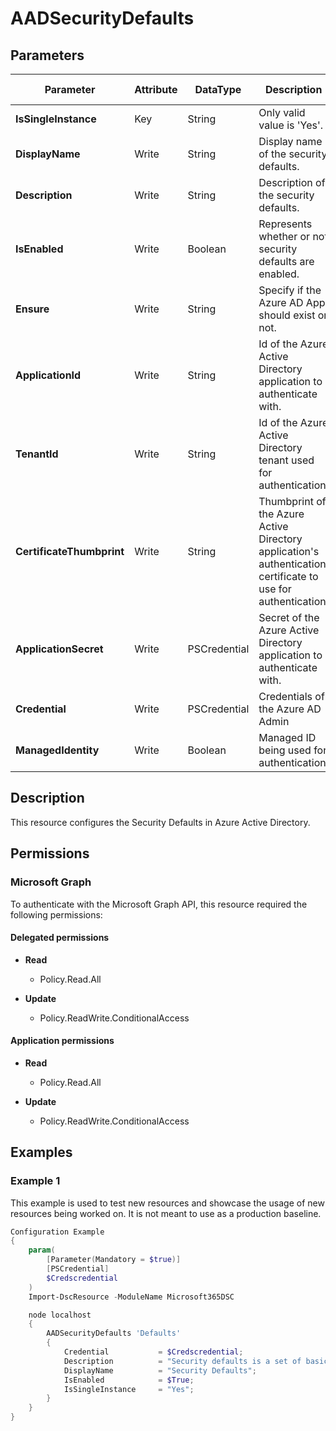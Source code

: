 ﻿# AADSecurityDefaults

## Parameters

| Parameter | Attribute | DataType | Description | Allowed Values |
| --- | --- | --- | --- | --- |
| **IsSingleInstance** | Key | String | Only valid value is 'Yes'. | `Yes` |
| **DisplayName** | Write | String | Display name of the security defaults. | |
| **Description** | Write | String | Description of the security defaults. | |
| **IsEnabled** | Write | Boolean | Represents whether or not security defaults are enabled. | |
| **Ensure** | Write | String | Specify if the Azure AD App should exist or not. | `Present`, `Absent` |
| **ApplicationId** | Write | String | Id of the Azure Active Directory application to authenticate with. | |
| **TenantId** | Write | String | Id of the Azure Active Directory tenant used for authentication. | |
| **CertificateThumbprint** | Write | String | Thumbprint of the Azure Active Directory application's authentication certificate to use for authentication. | |
| **ApplicationSecret** | Write | PSCredential | Secret of the Azure Active Directory application to authenticate with. | |
| **Credential** | Write | PSCredential | Credentials of the Azure AD Admin | |
| **ManagedIdentity** | Write | Boolean | Managed ID being used for authentication. | |

## Description

This resource configures the Security Defaults in Azure Active Directory.

## Permissions

### Microsoft Graph

To authenticate with the Microsoft Graph API, this resource required the following permissions:

#### Delegated permissions

- **Read**

    - Policy.Read.All

- **Update**

    - Policy.ReadWrite.ConditionalAccess

#### Application permissions

- **Read**

    - Policy.Read.All

- **Update**

    - Policy.ReadWrite.ConditionalAccess

## Examples

### Example 1

This example is used to test new resources and showcase the usage of new resources being worked on.
It is not meant to use as a production baseline.

```powershell
Configuration Example
{
    param(
        [Parameter(Mandatory = $true)]
        [PSCredential]
        $Credscredential
    )
    Import-DscResource -ModuleName Microsoft365DSC

    node localhost
    {
        AADSecurityDefaults 'Defaults'
        {
            Credential           = $Credscredential;
            Description          = "Security defaults is a set of basic identity security mechanisms recommended by Microsoft. When enabled, these recommendations will be automatically enforced in your organization. Administrators and users will be better protected from common identity related attacks.";
            DisplayName          = "Security Defaults";
            IsEnabled            = $True;
            IsSingleInstance     = "Yes";
        }
    }
}
```

